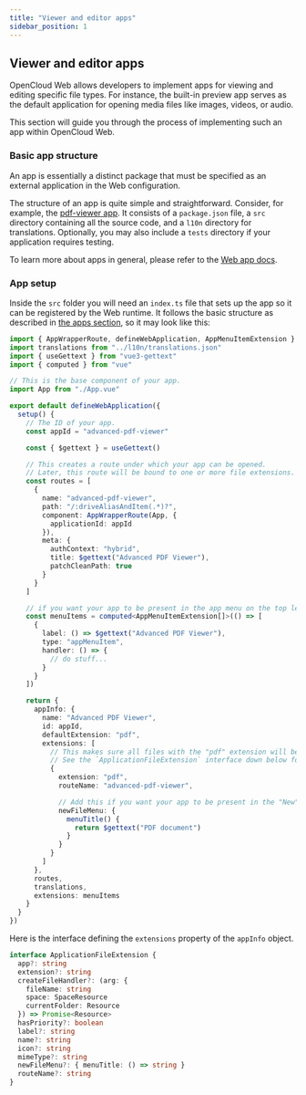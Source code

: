 ```yaml
---
title: "Viewer and editor apps"
sidebar_position: 1
---
```


## Viewer and editor apps

OpenCloud Web allows developers to implement apps for viewing and editing specific file types. For instance, the built-in preview app serves as the default application for opening media files like images, videos, or audio.

This section will guide you through the process of implementing such an app within OpenCloud Web.

### Basic app structure

An app is essentially a distinct package that must be specified as an external application in the Web configuration.

The structure of an app is quite simple and straightforward. Consider, for example, the [pdf-viewer app](https://github.com/opencloud-eu/web/tree/main/packages/web-app-pdf-viewer). It consists of a `package.json` file, a `src` directory containing all the source code, and a `l10n` directory for translations. Optionally, you may also include a `tests` directory if your application requires testing.

To learn more about apps in general, please refer to the [Web app docs](./index.md).

### App setup

Inside the `src` folder you will need an `index.ts` file that sets up the app so it can be registered by the Web runtime. It follows the basic structure as described in [the apps section](./index.md), so it may look like this:

```typescript
import { AppWrapperRoute, defineWebApplication, AppMenuItemExtension } from "@opencloud-eu/web-pkg"
import translations from "../l10n/translations.json"
import { useGettext } from "vue3-gettext"
import { computed } from "vue"

// This is the base component of your app.
import App from "./App.vue"

export default defineWebApplication({
  setup() {
    // The ID of your app.
    const appId = "advanced-pdf-viewer"

    const { $gettext } = useGettext()

    // This creates a route under which your app can be opened.
    // Later, this route will be bound to one or more file extensions.
    const routes = [
      {
        name: "advanced-pdf-viewer",
        path: "/:driveAliasAndItem(.*)?",
        component: AppWrapperRoute(App, {
          applicationId: appId
        }),
        meta: {
          authContext: "hybrid",
          title: $gettext("Advanced PDF Viewer"),
          patchCleanPath: true
        }
      }
    ]

    // if you want your app to be present in the app menu on the top left.
    const menuItems = computed<AppMenuItemExtension[]>(() => [
      {
        label: () => $gettext("Advanced PDF Viewer"),
        type: "appMenuItem",
        handler: () => {
          // do stuff...
        }
      }
    ])

    return {
      appInfo: {
        name: "Advanced PDF Viewer",
        id: appId,
        defaultExtension: "pdf",
        extensions: [
          // This makes sure all files with the "pdf" extension will be routed to your app when being opened.
          // See the `ApplicationFileExtension` interface down below for a list of all possible properties.
          {
            extension: "pdf",
            routeName: "advanced-pdf-viewer",

            // Add this if you want your app to be present in the "New" file menu.
            newFileMenu: {
              menuTitle() {
                return $gettext("PDF document")
              }
            }
          }
        ]
      },
      routes,
      translations,
      extensions: menuItems
    }
  }
})
```

Here is the interface defining the `extensions` property of the `appInfo` object.

```typescript
interface ApplicationFileExtension {
  app?: string
  extension?: string
  createFileHandler?: (arg: {
    fileName: string
    space: SpaceResource
    currentFolder: Resource
  }) => Promise<Resource>
  hasPriority?: boolean
  label?: string
  name?: string
  icon?: string
  mimeType?: string
  newFileMenu?: { menuTitle: () => string }
  routeName?: string
}
```
